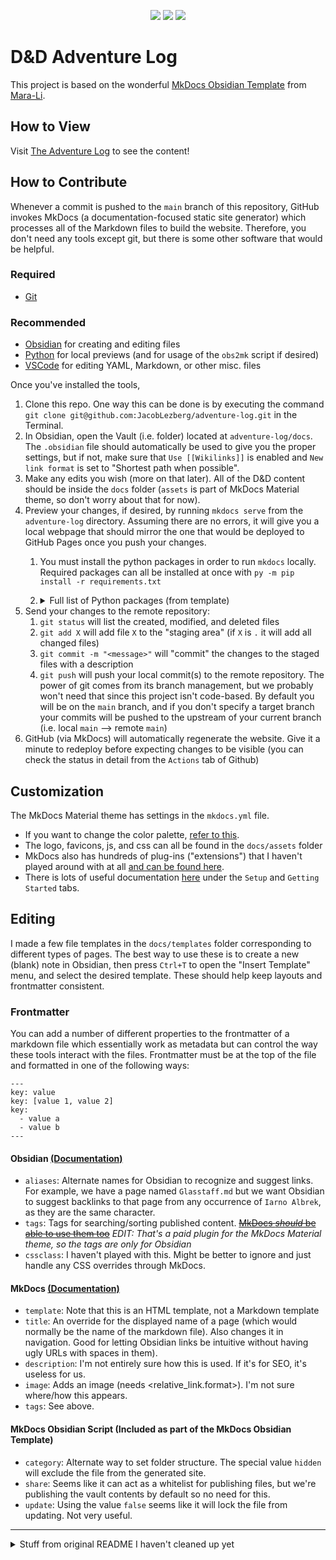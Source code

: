 <p align="center">
	<a href="https://github.com/JacobLezberg/adventure-log/blob/main/LICENSE">
    <img src="https://img.shields.io/github/license/JacobLezberg/adventure-log"></img></a>
  <a href="https://github.com/JacobLezberg/adventure-log/commits/main">
    <img src="https://img.shields.io:/github/last-commit/jacoblezberg/adventure-log"></img></a>
  <a href="https://github.com/JacobLezberg/adventure-log/actions/">
    <img src="https://img.shields.io/github/workflow/status/jacoblezberg/adventure-log/ci"></a>
</p>

# D&D Adventure Log

This project is based on the wonderful [MkDocs Obsidian Template](https://mara-li.github.io/mkdocs_obsidian_template/) from [Mara-Li](https://github.com/Mara-Li).


## How to View
Visit [The Adventure Log](https://jacoblezberg.github.io/adventure-log/) to see the content!


## How to Contribute
Whenever a commit is pushed to the `main` branch of this repository, GitHub invokes MkDocs (a documentation-focused static site generator) which processes all of the Markdown files to build the website. Therefore, you don't need any tools except git, but there is some other software that would be helpful.

### Required
- [Git](https://git-scm.com/downloads)

### Recommended
- [Obsidian](https://obsidian.md/) for creating and editing files
- [Python](https://www.python.org/downloads/) for local previews (and for usage of the `obs2mk` script if desired)
- [VSCode](https://code.visualstudio.com/Download) for editing YAML, Markdown, or other misc. files

Once you've installed the tools, 
1. Clone this repo. One way this can be done is by executing the command `git clone git@github.com:JacobLezberg/adventure-log.git` in the Terminal.
1. In Obsidian, open the Vault (i.e. folder) located at `adventure-log/docs`. The `.obsidian` file should automatically be used to give you the proper settings, but if not, make sure that `Use [[Wikilinks]]` is enabled and `New link format` is set to "Shortest path when possible".
1. Make any edits you wish (more on that later). All of the D&D content should be inside the `docs` folder (`assets` is part of MkDocs Material theme, so don't worry about that for now).
1. Preview your changes, if desired, by running `mkdocs serve` from the `adventure-log` directory. Assuming there are no errors, it will give you a local webpage that should mirror the one that would be deployed to GitHub Pages once you push your changes.
   1. You must install the python packages in order to run `mkdocs` locally. Required packages can all be installed at once with `py -m pip install -r requirements.txt`
   1. <details>
      <summary>Full list of Python packages (from template)</summary>
      
      - [MkDocs](https://www.mkdocs.org/getting-started/) : `pip install mkdocs`
      - [Material MkDocs](https://squidfunk.github.io/mkdocs-material/getting-started/) using `pip install mkdocs-material`
      - [Mermaid2](https://github.com/fralau/mkdocs-mermaid2-plugin) with `pip install mkdocs-mermaid2-plugin`.
      - [Roamlinks](https://github.com/Jackiexiao/mkdocs-roamlinks-plugin) : `pip install mkdocs-roamlinks-plugin`
      - [mkdocs-obsidian](https://pypi.org/project/obs2mk/) : `pip install obs2mk`
      - [mkdocs-awesome-pages](https://github.com/lukasgeiter/mkdocs-awesome-pages-plugin) : `pip install mkdocs-awesome-pages-plugin`
      - [mkdocs-tooltipster](https://github.com/Mara-Li/mkdocs-tooltipster-links-plugin)
      - [mkdocs-embed-file-plugins](https://github.com/Mara-Li/mkdocs_embed_file_plugins)
      </details>
1. Send your changes to the remote repository:
   1. `git status` will list the created, modified, and deleted files
   1. `git add X` will add file `X` to the "staging area" (if `X` is `.` it will add all changed files)
   1. `git commit -m "<message>"` will "commit" the changes to the staged files with a description
   1. `git push` will push your local commit(s) to the remote repository. The power of git comes from its branch management, but we probably won't need that since this project isn't code-based. By default you will be on the `main` branch, and if you don't specify a target branch your commits will be pushed to the upstream of your current branch (i.e. local `main` --> remote `main`)
1. GitHub (via MkDocs) will automatically regenerate the website. Give it a minute to redeploy before expecting changes to be visible (you can check the status in detail from the `Actions` tab of Github)


## Customization
The MkDocs Material theme has settings in the `mkdocs.yml` file.
- If you want to change the color palette, [refer to this](https://squidfunk.github.io/mkdocs-material/setup/changing-the-colors/).
- The logo, favicons, js, and css can all be found in the `docs/assets` folder
- MkDocs also has hundreds of plug-ins ("extensions") that I haven't played around with at all [and can be found here](https://github.com/mkdocs/mkdocs/wiki/MkDocs-Plugins).
- There is lots of useful documentation [here](https://squidfunk.github.io/mkdocs-material/) under the `Setup` and `Getting Started` tabs.


## Editing
I made a few file templates in the `docs/templates` folder corresponding to different types of pages. The best way to use these is to create a new (blank) note in Obsidian, then press `Ctrl+T` to open the "Insert Template" menu, and select the desired template. These should help keep layouts and frontmatter consistent.

### Frontmatter
You can add a number of different properties to the frontmatter of a markdown file which essentially work as metadata but can control the way these tools interact with the files. Frontmatter must be at the top of the file and formatted in one of the following ways:
```
---
key: value
key: [value 1, value 2]
key:
  - value a
  - value b
---
```

#### Obsidian [(Documentation)](https://help.obsidian.md/Advanced+topics/YAML+front+matter)
- `aliases`: Alternate names for Obsidian to recognize and suggest links. For example, we have a page named `Glasstaff.md` but we want Obsidian to suggest backlinks to that page from any occurrence of `Iarno Albrek`, as they are the same character.
- `tags`: Tags for searching/sorting published content. ~~[MkDocs *should* be able to use them too](https://squidfunk.github.io/mkdocs-material/setup/setting-up-tags/)~~ *EDIT: That's a paid plugin for the MkDocs Material theme, so the tags are only for Obsidian*
- `cssclass`: I haven't played with this. Might be better to ignore and just handle any CSS overrides through MkDocs.

#### MkDocs [(Documentation)](https://squidfunk.github.io/mkdocs-material/setup/setting-up-tags/)
- `template`: Note that this is an HTML template, not a Markdown template
- `title`: An override for the displayed name of a page (which would normally be the name of the markdown file). Also changes it in navigation. Good for letting Obsidian links be intuitive without having ugly URLs with spaces in them).
- `description`: I'm not entirely sure how this is used. If it's for SEO, it's useless for us.
- `image`: Adds an image (needs <relative_link.format>). I'm not sure where/how this appears.
- `tags`: See above.

#### MkDocs Obsidian Script (Included as part of the MkDocs Obsidian Template)
- `category`: Alternate way to set folder structure. The special value `hidden` will exclude the file from the generated site.
- `share`: Seems like it can act as a whitelist for publishing files, but we're publishing the vault contents by default so no need for this.
- `update`: Using the value `false` seems like it will lock the file from updating. Not very useful.

---

<details>
<summary>Stuff from original README I haven't cleaned up yet</summary>

## Script
The script need one key, to share the file. You can configure the key in the configuration of the script.

Note : With `awesome-pages` you can hide folder from navigation. To hide a file, just use `hidden` in `category` (as `category: hidden`). Links, image will work without problem.


## Obsidian compatibility
So, with the configuration I have done, the mkdocs support :
- Folder note : the file need to be named “index” (instead of the name of the folder)
- Admonition
- Wikilinks and relative links
- Highlight and tilde markdown
- Mathjax and Mermaid 
- Embed files (entire file, inline, heading)
- Custom Attribute, as [CM6 Attribute (with tags)](https://github.com/nothingislost/obsidian-cm6-attributes/releases), [Markdown Attribute](https://github.com/valentine195/obsidian-markdown-attributes) and [Contextual Typography (with tags)](https://github.com/mgmeyers/obsidian-contextual-typography).

I didn't found a way to embed file with wiki links for the moment. Because of the strange behavior of roam links, these embedded file will be rendered as image. The script will care of this bug. 


# MkDocs Obsidian
## Utilities and interest
*A vast party of the script is taken from my previous project, YAFPA*

The script will care about some things you can forget :
- Moving your image in assets ;
- Change the admonition from the plugin to material admonition (mainly for codeblocks)
- Remove Obsidian comment (`%% text %%`) 
- **Create a folder structure** based on the `category` key. Without it, the note will be created in `docs/notes`.

If you use the `--meta` option, it will also add, in the **original file** a link to the blog. 

⚠️ If the script crash for any reason at the moment where the script updates the frontmatter, you can lose some file.

## Usage
```powershell
usage: obs2mk [-h] [--git | --mobile] [--meta] [--keep] [--config]
                   [--force] [--filepath FILEPATH | --ignore]

Create file in docs and relative folder, move image in assets, convert
admonition code_blocks, add links and push.

optional arguments:
  -h, --help            show this help message and exit
  --git, --g, --G       No commit and no push to git
  --mobile, --shortcuts, --s, --S
                        Use mobile shortcuts fonction without push.
  --meta, --m, --M      Update the frontmatter with link
  --keep, --k, --K      Keep deleted file from vault and removed shared file
  --config, --c, --C    Edit the config file
  --force, --d, --D     Force conversion - only work if path not specified
  --filepath FILEPATH, --f FILEPATH
                        Filepath of the file you want to convert
  --ignore, --ignore-share, --no-share, --i, --vault
                        Convert the entire vault without relying on share
                        state.
```

At the first start of the script, it will ask you :
- The **absolute path** of your vault and blog in your PC.
- The key you want to use to share the file (default : `share`).

This file will be in your `site_package/mkdocs_obsidian` folder.
> On pyto, it will be directly in site_package

You can reconfigure the option with `obs2mk --config`.

By default, the script will remove all file that doesn't exist in the vault, and file where you remove the share (`share: false`, or removed the key). You can keep all these file with `--k`. Empty folder will be also removed in this process.  

> A little note about "Folder Note": If the file has the same name as the last part of `category`, it will be renamed `index` during conversion.  
> However, this prevents the file from being deleted if its source is deleted from your vault: in this case, you have to delete it manually. 

> ⚠️ You need to configure and use an alias to cite an index file ; By default, this alias is `(i)` but it can be configured in environment configuration. 
> Some example : `[[Real file|(i) Alias]]` → `[[index|Alias]]` | `[[Real File|(i)]]` → `[[index|Real file]]`

> Git Note : If a folder is empty, it will be "erased" in git. 

### Share one file
To share **only** one file : `obs2mk --f FILEPATH`. It will :
- Update the state status in original file (`share: true`)
- Re-write the file if exist or create it in the folder you put in `category` 
This option will pull the file, regardless of what is the `share` state.

### Share “all” files
You can share multiple documents using the `share: true` key, in frontmatter. The script will scan your entire vault and automatically convert the file with this key.
There is two options :
- By default, the script will compare with the older version and write only if changement are detected, based on the content of the file and the last modified time. 
- Using `--force` will force the re-writing. 

You can force to skip the update with `update: false` in the frontmatter : the file, no matter what, will not be updated. 

#### Share the entire vault

Using the command `--ignore` will ignore the `share` state : you can share your entire vault using that, whatever the state is. By default, it will not overwrite file already exist (and not different), so the `--force` option can also be used.

`usage: obs2mk [-h] [--git | --mobile] [--meta] [--keep] [--config]
                   [--force] [--ignore]`

### Mobile

<details><summary><i>Read more</i></summary>
	
The mobile option is similar to the `git` option but with some nuance. When used to publish a single file, you can use only the file name, without the path.

:warning: Be careful though, in case you have several files with the same name, the script will take the first file found. 

This option can be used especially with the "Shortcuts" application on IOS, to share a file directly from the share sheet.

One file usage : `obs2mk --mobile --f "filename"`
All file usage : `obs2mk --mobile`

Mobile supports all previous option, including `--ignore`.

### IOS 
Using :
- [a-shell](https://holzschu.github.io/a-Shell_iOS/) (Free)
- [Working Copy](https://workingcopyapp.com/)
You can update the docs.

First, in a-shell, run `pickFolder` and choose the folder of your vault, and rerun `pickFolder` to choose the folder where are the blog data (you need to clone with [Working Copy](https://workingcopyapp.com/))
After, do `showmarks` and copy the two path in any note app. Check if the path is not broken because of the paste!
You can also do :
```bash
cd 
showmarks > bookmark
vim bookmark
```

Here is a blank sheet to help you if you want to manually write / edit it :
```
vault=
blog_path=
blog=
share=
index_key=
```
With :
- `vault`: Vault Absolute Path
- `blog_path` : Blog repository absolute path
- `blog` : Blog link (same as `site_url` from `mkdocs.yml`)
- `share` : your wanted share key ; by default : `share`
- `index_key`: For folder note citation

Before running the shortcuts, you need to install all requirements, aka :
```
pip install obs2mk
obs2mk --config
```

After, in a-shell, you can use the same option as on a PC.
</details>

## Customization
There are some files to customize the script :
- You can create [custom admonition with material docs](https://squidfunk.github.io/mkdocs-material/reference/admonitions/) and adding the name in `custom_admonition.yml`. 
- You can completely exclude some folder of your vault with `exclude_folder.yml`. You can exclude specific path as `folder1/subfolderA` etc.
- Using the `\docs\assets\css\custom_attributes.css` you can create specific aspect for your tags, and it also adds compatibility with CM6 Attribute and Contextual Typography. 

## Limitation
- **Nested admonition doesn't work for the moment.** I don't use it a lot, but if you want, you could improve the script or create a mkdocs plugin to care of that. 
- The script will not delete the file and folder if you change the `category` key. Beware of this. 
- Share “all” can be long on big vault. 
- File with same name can have some problem while scanning because I don't keep your folder structure. Please, beware of this! Don't forget, you can use `title` if you want a specific name (and this name already exist). 


## Support
The script can work on any platform that support python. The script doesn't use Cpython, so don't worry about it for IOS.

### Obsidian

You can integrate the script within obsidian using the nice plugin [Obsidian ShellCommands](https://github.com/Taitava/obsidian-shellcommands).  
You could create two commands :
1. Publish everything: Alias `Publish` with `obs2mk --obsidian`
3. Publish one specific file : Alias `Publish {{title}}` with `obs2mk --obsidian --f {{file_path:absolute}}`

With the `0.10` you could also add event shortcuts :
- File menu event `Publish {{event_file_name}}`: `obs2mk --obsidian --f "{{event_file_path:absolute}}"`
- Folder Note event `Publish {{event_folder_name}}`: `obs2mk --obsidian --f "{{event_folder_path:relative}}\{{event_folder_name}}.md"`

You can use :
- [Customizable Sidebar](https://github.com/phibr0/obsidian-customizable-sidebar)  
- [Obsidian Customizable Menu](https://github.com/kzhovn/obsidian-customizable-menu)  
To have a button to share your file directly in Obsidian !

If you have more questions, don't forget to read the [Q&A](https://github.com/Mara-Li/mkdocs_obsidian_template/wiki/Q&A/) !

</details>